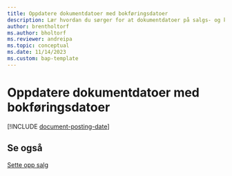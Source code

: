 ```yaml
---
title: Oppdatere dokumentdatoer med bokføringsdatoer
description: Lær hvordan du sørger for at dokumentdatoer på salgs- og kjøpsdokumenter samsvarer med bokføringsdatoene.
author: brentholtorf
ms.author: bholtorf
ms.reviewer: andreipa
ms.topic: conceptual
ms.date: 11/14/2023
ms.custom: bap-template
---
```

# <a name="update-document-dates-with-posting-dates"></a>Oppdatere dokumentdatoer med bokføringsdatoer

[!INCLUDE [document-posting-date](includes/document-posting-date.md)]

## <a name="see-also"></a>Se også

[Sette opp salg](sales-setup-sales.md)
